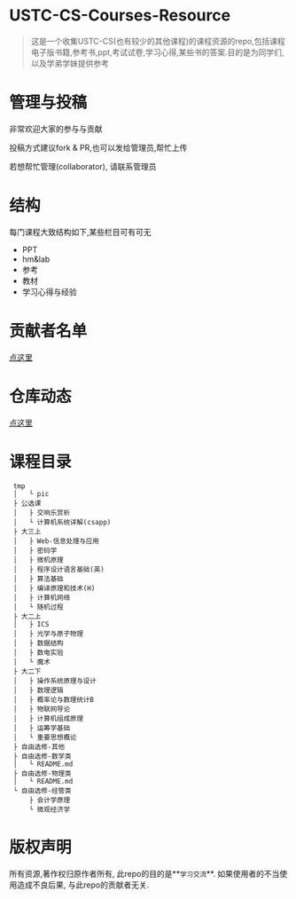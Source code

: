 # USTC-CS-Courses-Resource
>这是一个收集USTC-CS(也有较少的其他课程)的课程资源的repo,包括课程电子版书籍,参考书,ppt,考试试卷,学习心得,某些书的答案.目的是为同学们,以及学弟学妹提供参考

# 管理与投稿
非常欢迎大家的参与与贡献

投稿方式建议fork & PR,也可以发给管理员,帮忙上传 

若想帮忙管理(collaborator), 请联系管理员

# 结构
每门课程大致结构如下,某些栏目可有可无
* PPT
* hm&lab
* 参考
* 教材
* 学习心得与经验

# 贡献者名单
[点这里](https://github.com/USTC-Courses/CS/graphs/contributors)
# 仓库动态
[点这里](https://github.com/USTC-Courses/CS/pulse)
# 课程目录
```
 tmp
 │   └ pic
 ├ 公选课
 │   ├ 交响乐赏析
 │   └ 计算机系统详解(csapp)
 ├ 大三上
 │   ├ Web-信息处理与应用
 │   ├ 密码学
 │   ├ 微机原理
 │   ├ 程序设计语言基础(英)
 │   ├ 算法基础
 │   ├ 编译原理和技术(H)
 │   ├ 计算机网络
 │   └ 随机过程
 ├ 大二上
 │   ├ ICS
 │   ├ 光学与原子物理
 │   ├ 数据结构
 │   ├ 数电实验
 │   └ 魔术
 ├ 大二下
 │   ├ 操作系统原理与设计
 │   ├ 数理逻辑
 │   ├ 概率论与数理统计B
 │   ├ 物联网导论
 │   ├ 计算机组成原理
 │   ├ 运筹学基础
 │   └ 重要思想概论
 ├ 自由选修-其他
 ├ 自由选修-数学类
 │   └ README.md
 ├ 自由选修-物理类
 │   └ README.md
 └ 自由选修-经管类
     ├ 会计学原理
     └ 微观经济学
``` 
# 版权声明
所有资源,著作权归原作者所有, 此repo的目的是**`学习交流`**.
如果使用者的不当使用造成不良后果, 与此repo的贡献者无关.

